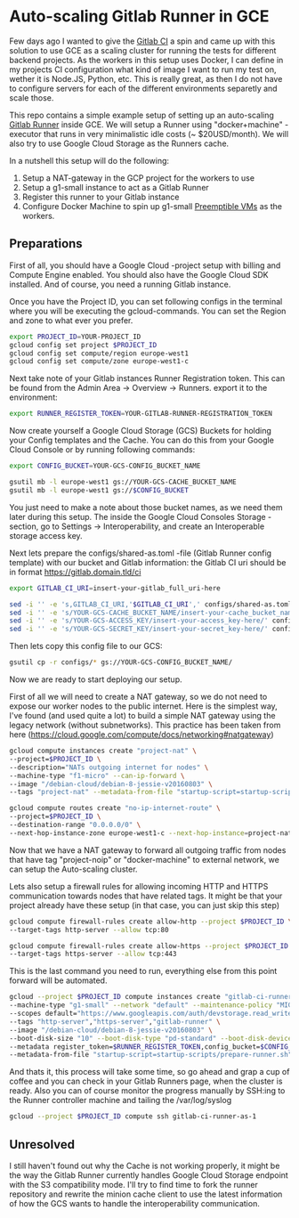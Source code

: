 # Auto-scaling Gitlab Runner in GCE

Few days ago I wanted to give the [Gitlab CI](https://about.gitlab.com/gitlab-ci/) a spin and came up with this solution to use
GCE as a scaling cluster for running the tests for different backend projects.
As the workers in this setup uses Docker, I can define in my projects CI configuration what kind of image I want to run my test on,
wether it is Node.JS, Python, etc. This is really great, as then I do not have to configure servers for each of the different
environments separetly and scale those.

This repo contains a simple example setup of setting up an auto-scaling [Gitlab Runner](https://gitlab.com/gitlab-org/gitlab-ci-multi-runner) inside GCE.
We will setup a Runner using "docker+machine" -executor that runs in very minimalistic idle costs (~ $20USD/month).
We will also try to use Google Cloud Storage as the Runners cache.

In a nutshell this setup will do the following:

 1. Setup a NAT-gateway in the GCP project for the workers to use
 2. Setup a g1-small instance to act as a Gitlab Runner
 3. Register this runner to your Gitlab instance
 4. Configure Docker Machine to spin up g1-small [Preemptible VMs](https://cloud.google.com/preemptible-vms/) as the workers.

## Preparations

First of all, you should have a Google Cloud -project setup with billing and Compute Engine enabled.
You should also have the Google Cloud SDK installed.
And of course, you need a running Gitlab instance.

Once you have the Project ID, you can set following configs in the terminal where you will be executing the
gcloud-commands. You can set the Region and zone to what ever you prefer.

```sh
export PROJECT_ID=YOUR-PROJECT_ID
gcloud config set project $PROJECT_ID
gcloud config set compute/region europe-west1
gcloud config set compute/zone europe-west1-c
```

Next take note of your Gitlab instances Runner Registration token. This can be found from the Admin Area -> Overview -> Runners.
export it to the environment:

```sh
export RUNNER_REGISTER_TOKEN=YOUR-GITLAB-RUNNER-REGISTRATION_TOKEN
```

Now create yourself a Google Cloud Storage (GCS) Buckets for holding your Config templates and the Cache.
You can do this from your Google Cloud Console or by running following commands:

```sh
export CONFIG_BUCKET=YOUR-GCS-CONFIG_BUCKET_NAME

gsutil mb -l europe-west1 gs://YOUR-GCS-CACHE_BUCKET_NAME
gsutil mb -l europe-west1 gs://$CONFIG_BUCKET
```

You just need to make a note about those bucket names, as we need them later during this setup.
The inside the Google Cloud Consoles Storage -section, go to Settings -> Interoperability, and create
an Interoperable storage access key.

Next lets prepare the configs/shared-as.toml -file (Gitlab Runner config template) with our bucket and Gitlab information:
the Gitlab CI uri should be in format https://gitlab.domain.tld/ci

```sh
export GITLAB_CI_URI=insert-your-gitlab_full_uri-here

sed -i '' -e 's,GITLAB_CI_URI,'$GITLAB_CI_URI',' configs/shared-as.toml
sed -i '' -e 's/YOUR-GCS-CACHE_BUCKET_NAME/insert-your-cache_bucket_name-here/' configs/shared-as.toml
sed -i '' -e 's/YOUR-GCS-ACCESS_KEY/insert-your-access_key-here/' configs/shared-as.toml
sed -i '' -e 's/YOUR-GCS-SECRET_KEY/insert-your-secret_key-here/' configs/shared-as.toml
```

Then lets copy this config file to our GCS:

```sh
gsutil cp -r configs/* gs://YOUR-GCS-CONFIG_BUCKET_NAME/
```

Now we are ready to start deploying our setup.

First of all we will need to create a NAT gateway, so we do not need to expose our worker nodes to the public internet.
Here is the simplest way, I've found (and used quite a lot) to build a simple NAT gateway using the legacy network (without subnetworks).
This practice has been taken from here (https://cloud.google.com/compute/docs/networking#natgateway)

```sh
gcloud compute instances create "project-nat" \
--project=$PROJECT_ID \
--description="NATs outgoing internet for nodes" \
--machine-type "f1-micro" --can-ip-forward \
--image "/debian-cloud/debian-8-jessie-v20160803" \
--tags "project-nat" --metadata-from-file "startup-script=startup-scripts/configure-nat-gw.sh"

gcloud compute routes create "no-ip-internet-route" \
--project=$PROJECT_ID \
--destination-range "0.0.0.0/0" \
--next-hop-instance-zone europe-west1-c --next-hop-instance=project-nat --tags "project-noip","docker-machine" --priority 200
```

Now that we have a NAT gateway to forward all outgoing traffic from nodes that have tag "project-noip" or "docker-machine" to external network, we can setup the Auto-scaling cluster.

Lets also setup a firewall rules for allowing incoming HTTP and HTTPS communication towards nodes that have related tags.
It might be that your project already have these setup (in that case, you can just skip this step)

```sh
gcloud compute firewall-rules create allow-http --project $PROJECT_ID \
--target-tags http-server --allow tcp:80

gcloud compute firewall-rules create allow-https --project $PROJECT_ID \
--target-tags https-server --allow tcp:443
```

This is the last command you need to run, everything else from this point forward will be automated.

```sh
gcloud --project $PROJECT_ID compute instances create "gitlab-ci-runner-as-1" \
--machine-type "g1-small" --network "default" --maintenance-policy "MIGRATE" \
--scopes default="https://www.googleapis.com/auth/devstorage.read_write","https://www.googleapis.com/auth/logging.write","https://www.googleapis.com/auth/monitoring.write","https://www.googleapis.com/auth/servicecontrol","https://www.googleapis.com/auth/service.management.readonly","https://www.googleapis.com/auth/compute" \
--tags "http-server","https-server","gitlab-runner" \
--image "/debian-cloud/debian-8-jessie-v20160803" \
--boot-disk-size "10" --boot-disk-type "pd-standard" --boot-disk-device-name "gitlab-ci-runner-as-1" \
--metadata register_token=$RUNNER_REGISTER_TOKEN,config_bucket=$CONFIG_BUCKET,runner_name=gitlab-ci-runner-as-1,gitlab_uri=$GITLAB_CI_URI,runner_tags=backend \
--metadata-from-file "startup-script=startup-scripts/prepare-runner.sh"
```

And thats it, this process will take some time, so go ahead and grap a cup of coffee and you can check in your Gitlab Runners page,
when the cluster is ready.
Also you can of course monitor the progress manually by SSH:ing to the Runner controller machine and tailing the /var/log/syslog

```sh
gcloud --project $PROJECT_ID compute ssh gitlab-ci-runner-as-1
```

## Unresolved

I still haven't found out why the Cache is not working properly, it might be the way the
Gitlab Runner currently handles Google Cloud Storage endpoint with the S3 compatibility mode.
I'll try to find time to fork the runner repository and rewrite the minion cache client to use the latest information
of how the GCS wants to handle the interoperability communication.
